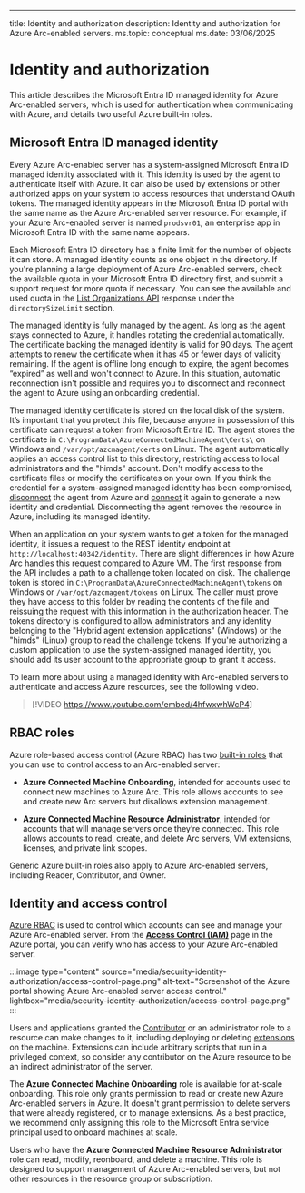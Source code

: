 ---
title: Identity and authorization
description: Identity and authorization for Azure Arc-enabled servers.
ms.topic: conceptual
ms.date: 03/06/2025

# Identity and authorization

This article describes the Microsoft Entra ID managed identity for Azure Arc-enabled servers, which is used for authentication when communicating with Azure, and details two useful Azure built-in roles.

## Microsoft Entra ID managed identity

Every Azure Arc-enabled server has a system-assigned Microsoft Entra ID managed identity associated with it. This identity is used by the agent to authenticate itself with Azure. It can also be used by extensions or other authorized apps on your system to access resources that understand OAuth tokens. The managed identity appears in the Microsoft Entra ID portal with the same name as the Azure Arc-enabled server resource. For example, if your Azure Arc-enabled server is named `prodsvr01`, an enterprise app in Microsoft Entra ID with the same name appears.

Each Microsoft Entra ID directory has a finite limit for the number of objects it can store. A managed identity counts as one object in the directory. If you're planning a large deployment of Azure Arc-enabled servers, check the available quota in your Microsoft Entra ID directory first, and submit a support request for more quota if necessary. You can see the available and used quota in the [List Organizations API](/graph/api/intune-onboarding-organization-list) response under the `directorySizeLimit` section.

The managed identity is fully managed by the agent. As long as the agent stays connected to Azure, it handles rotating the credential automatically. The certificate backing the managed identity is valid for 90 days. The agent attempts to renew the certificate when it has 45 or fewer days of validity remaining. If the agent is offline long enough to expire, the agent becomes “expired” as well and won't connect to Azure. In this situation, automatic reconnection isn't possible and requires you to disconnect and reconnect the agent to Azure using an onboarding credential.

The managed identity certificate is stored on the local disk of the system. It’s important that you protect this file, because anyone in possession of this certificate can request a token from Microsoft Entra ID. The agent stores the certificate in `C:\ProgramData\AzureConnectedMachineAgent\Certs\` on Windows and `/var/opt/azcmagent/certs` on Linux. The agent automatically applies an access control list to this directory, restricting access to local administrators and the "himds" account. Don't modify access to the certificate files or modify the certificates on your own. If you think the credential for a system-assigned managed identity has been compromised, [disconnect](/azure/azure-arc/servers/azcmagent-disconnect) the agent from Azure and [connect](/azure/azure-arc/servers/azcmagent-connect) it again to generate a new identity and credential. Disconnecting the agent removes the resource in Azure, including its managed identity.

When an application on your system wants to get a token for the managed identity, it issues a request to the REST identity endpoint at `http://localhost:40342/identity`. There are slight differences in how Azure Arc handles this request compared to Azure VM. The first response from the API includes a path to a challenge token located on disk. The challenge token is stored in `C:\ProgramData\AzureConnectedMachineAgent\tokens` on Windows or `/var/opt/azcmagent/tokens` on Linux. The caller must prove they have access to this folder by reading the contents of the file and reissuing the request with this information in the authorization header. The tokens directory is configured to allow administrators and any identity belonging to the "Hybrid agent extension applications" (Windows) or the "himds" (Linux) group to read the challenge tokens. If you're authorizing a custom application to use the system-assigned managed identity, you should add its user account to the appropriate group to grant it access.

To learn more about using a managed identity with Arc-enabled servers to authenticate and access Azure resources, see the following video.

> [!VIDEO https://www.youtube.com/embed/4hfwxwhWcP4]

## RBAC roles

Azure role-based access control (Azure RBAC) has two [built-in roles](/azure/role-based-access-control/built-in-roles) that you can use to control access to an Arc-enabled server:

- **Azure Connected Machine Onboarding**, intended for accounts used to connect new machines to Azure Arc. This role allows accounts to see and create new Arc servers but disallows extension management.

- **Azure Connected Machine Resource Administrator**, intended for accounts that will manage servers once they’re connected. This role allows accounts to read, create, and delete Arc servers, VM extensions, licenses, and private link scopes.

Generic Azure built-in roles also apply to Azure Arc-enabled servers, including Reader, Contributor, and Owner.

## Identity and access control

[Azure RBAC](/azure/role-based-access-control/overview) is used to control which accounts can see and manage your Azure Arc-enabled server. From the [**Access Control (IAM)**](/azure/role-based-access-control/role-assignments-portal) page in the Azure portal, you can verify who has access to your Azure Arc-enabled server.

:::image type="content" source="media/security-identity-authorization/access-control-page.png" alt-text="Screenshot of the Azure portal showing Azure Arc-enabled server access control." lightbox="media/security-identity-authorization/access-control-page.png" :::

Users and applications granted the [Contributor](/azure/role-based-access-control/built-in-roles#contributor) or an administrator role to a resource can make changes to it, including deploying or deleting [extensions](manage-vm-extensions.md) on the machine. Extensions can include arbitrary scripts that run in a privileged context, so consider any contributor on the Azure resource to be an indirect administrator of the server.

The **Azure Connected Machine Onboarding** role is available for at-scale onboarding. This role only grants permission to read or create new Azure Arc-enabled servers in Azure. It doesn't grant permission to delete servers that were already registered, or to manage extensions. As a best practice, we recommend only assigning this role to the Microsoft Entra service principal used to onboard machines at scale.

Users who have the **Azure Connected Machine Resource Administrator** role can read, modify, reonboard, and delete a machine. This role is designed to support management of Azure Arc-enabled servers, but not other resources in the resource group or subscription.
